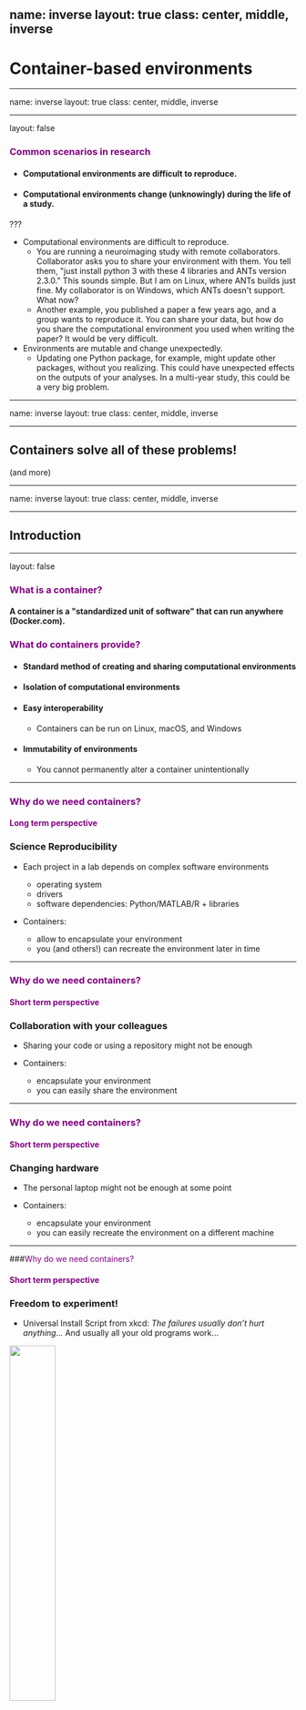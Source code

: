 name: inverse
layout: true
class: center, middle, inverse
---
# Container-based environments

---
name: inverse
layout: true
class: center, middle, inverse

<!---
---
## Common scenarios in research

???
- Computational environments are difficult to reproduce.
  - You are running a neuroimaging study with remote collaborators. Collaborator asks you to share your environment with them. You tell them, "just install python 3 with these 4 libraries and ANTs version 2.3.0." This sounds simple. But I am on Linux, where ANTs builds just fine. My collaborator is on Windows, which ANTs doesn't support. What now?
  - Another example, you published a paper a few years ago, and a group wants to reproduce it. You can share your data, but how do you share the computational environment you used when writing the paper? It would be very difficult.
- Environments are mutable and change unexpectedly.
  - Updating one Python package, for example, might update other packages, without you realizing. This could have unexpected effects on the outputs of your analyses. In a multi-year study, this could be a very big problem.

-->
---

layout: false

### <span style="color:purple">Common scenarios in research</span>

- #### Computational environments are difficult to reproduce.
- #### Computational environments change (unknowingly) during the life of a study.

???
- Computational environments are difficult to reproduce.
  - You are running a neuroimaging study with remote collaborators. Collaborator asks you to share your environment with them. You tell them, "just install python 3 with these 4 libraries and ANTs version 2.3.0." This sounds simple. But I am on Linux, where ANTs builds just fine. My collaborator is on Windows, which ANTs doesn't support. What now?
  - Another example, you published a paper a few years ago, and a group wants to reproduce it. You can share your data, but how do you share the computational environment you used when writing the paper? It would be very difficult.
- Environments are mutable and change unexpectedly.
  - Updating one Python package, for example, might update other packages, without you realizing. This could have unexpected effects on the outputs of your analyses. In a multi-year study, this could be a very big problem.


---
name: inverse
layout: true
class: center, middle, inverse

---
## Containers solve all of these problems!

(and more)

---
name: inverse
layout: true
class: center, middle, inverse

---
## Introduction

---

layout: false

### <span style="color:purple">What is a container?</span>

#### A container is a "standardized unit of software" that can run anywhere (Docker.com).

### <span style="color:purple">What do containers provide?</span>

- #### Standard method of creating and sharing computational environments
- #### Isolation of computational environments
- #### Easy interoperability
  - Containers can be run on Linux, macOS, and Windows
- #### Immutability of environments
  - You cannot permanently alter a container unintentionally

---

### <span style="color:purple">Why do we need containers?</span>
#### <span style="color:purple">Long term perspective</span>

### Science Reproducibility

  - Each project in a lab depends on complex software environments
    - operating system
    - drivers
    - software dependencies: Python/MATLAB/R + libraries
&nbsp;


  - Containers:
    - allow to encapsulate your environment
    - you (and others!) can recreate the environment later in time

---
### <span style="color:purple"> Why do we need containers?</span>
#### <span style="color:purple"> Short term perspective</span>

### Collaboration with your colleagues

- Sharing your code or using a repository might not be enough
&nbsp;


- Containers:
  - encapsulate your environment
  - you can easily share the environment


---
### <span style="color:purple"> Why do we need containers?</span>
#### <span style="color:purple"> Short term perspective</span>

### Changing hardware

- The personal laptop might not be enough at some point
&nbsp;


- Containers:
  - encapsulate your environment
  - you can easily recreate the environment on a different machine


---

###<span style="color:purple">Why do we need containers?</span>
#### <span style="color:purple">Short term perspective</span>

### Freedom to experiment!
- Universal Install Script from xkcd: *The failures usually don’t hurt anything...*
 And usually all your old programs work...

<img src="img/universal_install_script_2x.png" width="40%" />

---
### <span style="color:purple"> Why do we need containers?</span>
#### <span style="color:purple"> Short term perspective</span>

### Using existing environments


- Installing all dependencies is not always easy.
&nbsp;


- Containers:
  - isolate and encapsulate the environments
  - there are many ready to use existing environments (check [Docker Hub](https://hub.docker.com/))

---

### <span style="color:purple">What does it mean to work in a container</span>


If you are running a container on your laptop
&nbsp;

- it uses the same hardware

- but user spaces and libraries are independent

--

<img src="img/docker1in.jpeg" width="20%" />


<img src="img/docker2in.jpeg" width="50%" />

---
### <span style="color:purple">What does it mean to work in a container</span>


If you are running a container on your laptop
&nbsp;

- it uses the same hardware

- but user spaces and libraries are independent

- you can create additional bindings between these two environments

<img src="img/docker3in.jpeg" width="70%" />


---

name: inverse
layout: true
class: center, middle, inverse
---
## Tools
---
layout: false

### <span style="color:purple">Virtual Machines and Containers</span>

- Two main types:

  - Virtual Machines:

      - Virtualbox
      - VMware
      - AWS, Google Compute Engine, ...

  - Containers:

      - Docker
      - Singularity
&nbsp;

--

- Main idea -- isolate the computing environment

  - Allow regenerating computing environments
  - Allow sharing your computing environments

---
### <span style="color:purple">Virtual Machines vs Containers</span>

<img src="img/Containers-vs-Virtual-Machines.jpg" width="80%" />

--

 **Virtual Machines**
  - **emulate whole computer system (software+hardware)**
  - use *hypervisor* to share and manage hardware of the host, and execute the guest operating system
  - guest machines are completely isolated and have dedicated resources
---
### <span style="color:purple">Virtual Machines vs Containers</span>

  <img src="img/Containers-vs-Virtual-Machines.jpg" width="80%" />



   **Docker containers**
  - **share the host system’s kernel with other containers**
  - each container gets its own isolated user space
  - only bins and libs are created from scratch
  - **containers are very lightweight and fast to start up**

---
### <span style="color:purple">How  do we choose the technology</span>

There is no one solution that always works, your choice should depend on:
- which hardware is available to you (also do you require GPU)
- where is your data stored
- Docker might me the most portable technology right now, but...
  - if you use HPC centers you will have to use Singularity instead.


---
###<span style="color:purple">Docker and Singularity </span>
- **Docker:**
  - leading software container platform
  - an open-source project
  - **it runs on Linux, macOS, and Windows Pro** (you don't have to install VM!)
--

  - **can escalate privileges - not supported by HPC centers admins**

--

- **Singularity:**
  - a container solution created for scientific application
  - **supports existing and traditional HPC resources**
  - a user inside a Singularity container is the same user as outside the container
(so you can be a root only if you were root on the host system)
  - VM needed on macOS and Windows
  - a Singularity image can be created from a Docker image

